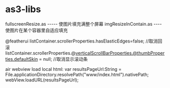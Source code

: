 as3-libs
========

fullscreenResize.as   -----  使图片填充满整个屏幕
imgResizeInContain.as  ----  使图片在某个容器里自适应填充

@featherui
listContainer.scrollerProperties.hasElasticEdges=false;  //取消回滚
listContainer.scrollerProperties.@verticalScrollBarProperties.@thumbProperties.defaultSkin = null; //取消显示滚动条

air webview load local html:
var resultsPageUrl:String = File.applicationDirectory.resolvePath("www/index.html").nativePath;
webView.loadURL(resultsPageUrl);
